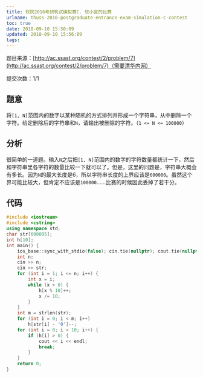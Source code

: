 ```yaml
---
title: 软院2016考研机试模拟赛C. 软小宣的比赛
urlname: thuss-2016-postgraduate-entrance-exam-simulation-c-contest
toc: true
date: 2018-09-10 15:50:09
updated: 2018-09-10 15:56:09
tags:
---
```


题目来源：[http://ac.ssast.org/contest/2/problem/7](http://ac.ssast.org/contest/2/problem/7)（需要清华内网）

提交次数：1/1

## 题意

将`[1, N]`范围内的数字以某种随机的方式排列并形成一个字符串，从中删除一个字符。给定删除后的字符串和`N`，请输出被删除的字符。（`1 <= N <= 100000`）

## 分析

很简单的一道题。输入`N`之后把`[1, N]`范围内的数字的字符数量都统计一下，然后和字符串里各字符的数量比较一下就可以了。但是，这里的问题是，字符串大概会有多长。因为`N`的最大长度是6，所以字符串长度的上界应该是`600000`。虽然这个界可能比较大，但肯定不应该是`100000`……比赛的时候因此丢掉了若干分。

## 代码

```cpp
#include <iostream>
#include <cstring>
using namespace std;
char str[600005];
int h[10];
int main() {
    ios_base::sync_with_stdio(false); cin.tie(nullptr); cout.tie(nullptr);
    int n;
    cin >> n;
    cin >> str;
    for (int i = 1; i <= n; i++) {
        int x = i;
        while (x > 0) {
            h[x % 10]++;
            x /= 10;
        }
    }
    int m = strlen(str);
    for (int i = 0; i < m; i++)
        h[str[i] - '0']--;
    for (int i = 0; i < 10; i++) {
        if (h[i] > 0) {
            cout << i << endl;
            break;
        }
    }
    return 0;
}
```
